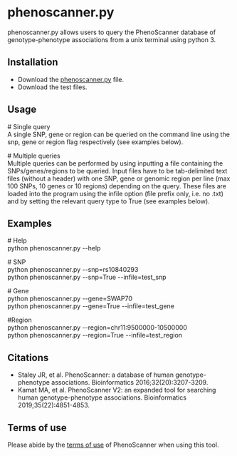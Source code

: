 # phenoscanner.py
phenoscanner.py allows users to query the PhenoScanner database of genotype-phenotype associations from a unix terminal using python 3.

## Installation
* Download the [phenoscanner.py](https://raw.githubusercontent.com/phenoscanner/phenoscannerpy/master/phenoscanner.py) file.  
* Download the test files.

## Usage
\# Single query  
A single SNP, gene or region can be queried on the command line using the snp, gene or region flag respectively (see examples below).

\# Multiple queries  
Multiple queries can be performed by using inputting a file containing the SNPs/genes/regions to be queried. Input files have to be tab-delimited text files (without a header) with one SNP, gene or genomic region per line (max 100 SNPs, 10 genes or 10 regions) depending on the query. These files are loaded into the program using the infile option (file prefix only, i.e. no .txt) and by setting the relevant query type to True (see examples below). 

## Examples
\# Help  
python phenoscanner.py --help  

\# SNP  
python phenoscanner.py --snp=rs10840293  
python phenoscanner.py --snp=True --infile=test_snp  

\# Gene  
python phenoscanner.py --gene=SWAP70  
python phenoscanner.py --gene=True --infile=test_gene  

\#Region  
python phenoscanner.py --region=chr11:9500000-10500000  
python phenoscanner.py --region=True --infile=test_region 

## Citations
* Staley JR, et al. PhenoScanner: a database of human genotype-phenotype associations. Bioinformatics 2016;32(20):3207-3209.
* Kamat MA, et al. PhenoScanner V2: an expanded tool for searching human genotype-phenotype associations. Bioinformatics 2019;35(22):4851-4853.

## Terms of use
Please abide by the [terms of use](http://www.phenoscanner.medschl.cam.ac.uk/about/#terms) of PhenoScanner when using this tool.

